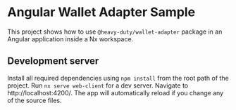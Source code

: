 # Angular Wallet Adapter Sample

This project shows how to use `@heavy-duty/wallet-adapter` package in an Angular application inside a Nx workspace. 

## Development server

Install all required dependencies using `npm install` from the root path of the project. Run `nx serve web-client` for a dev server. Navigate to http://localhost:4200/. The app will automatically reload if you change any of the source files.
